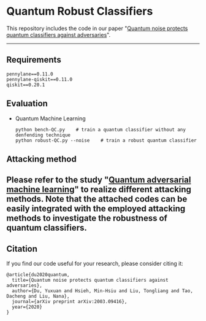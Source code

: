 # Quantum Robust Classifiers
This repository includes the code in our paper "[Quantum noise protects quantum classifiers against adversaries](https://arxiv.org/abs/2003.09416)". 

---

## Requirements
```
pennylane==0.11.0
pennylane-qiskit==0.11.0
qiskit==0.20.1
```

## Evaluation
* Quantum Machine Learning
  ```shell
  python bench-QC.py    # train a quantum classifier without any denfending technique
  python robust-QC.py --noise    # train a robust quantum classifier
  ```

## Attacking method
Please refer to the study "[Quantum adversarial machine learning](https://journals.aps.org/prresearch/pdf/10.1103/PhysRevResearch.2.033212)" to realize different attacking methods. Note that the attached codes can be easily integrated with the employed attacking methods to investigate the robustness of quantum classifiers.  
---

## Citation
If you find our code useful for your research, please consider citing it:
```
@article{du2020quantum,
  title={Quantum noise protects quantum classifiers against adversaries},
  author={Du, Yuxuan and Hsieh, Min-Hsiu and Liu, Tongliang and Tao, Dacheng and Liu, Nana},
  journal={arXiv preprint arXiv:2003.09416},
  year={2020}
}
```
